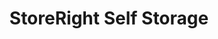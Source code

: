 ---
title: "StoreRight Self Storage"
url: /vero-beach/storeright-self-storage-oslo-road/
shop: storage rental
---